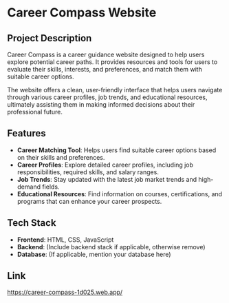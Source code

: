 # Career Compass Website

## Project Description
Career Compass is a career guidance website designed to help users explore potential career paths. It provides resources and tools for users to evaluate their skills, interests, and preferences, and match them with suitable career options.

The website offers a clean, user-friendly interface that helps users navigate through various career profiles, job trends, and educational resources, ultimately assisting them in making informed decisions about their professional future.

## Features
- **Career Matching Tool**: Helps users find suitable career options based on their skills and preferences.
- **Career Profiles**: Explore detailed career profiles, including job responsibilities, required skills, and salary ranges.
- **Job Trends**: Stay updated with the latest job market trends and high-demand fields.
- **Educational Resources**: Find information on courses, certifications, and programs that can enhance your career prospects.

## Tech Stack
- **Frontend**: HTML, CSS, JavaScript
- **Backend**: (Include backend stack if applicable, otherwise remove)
- **Database**: (If applicable, mention your database here)

## Link
  https://career-compass-1d025.web.app/

